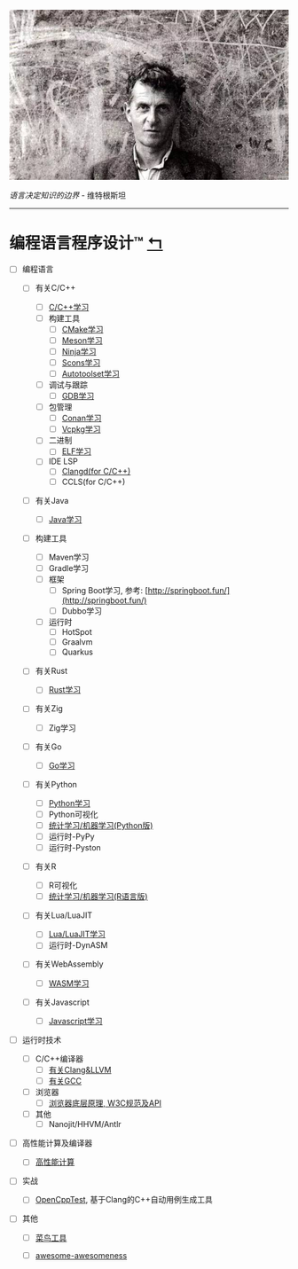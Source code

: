 ![](Wittgenstein.jpeg)

*语言决定知识的边界* - 维特根斯坦

---

# 编程语言程序设计™      [↰](https://gitee.com/yejinlei/about-cs)

- [ ] 编程语言
  - [ ] 有关C/C++
    - [ ] [C/C++学习](CC++/README.md)
    - [ ] 构建工具
      - [ ] [CMake学习](CC++/Build/Cmake.md)
      - [ ] [Meson学习]()
      - [ ] [Ninja学习](CC++/Build/Ninja.md)
      - [ ] [Scons学习](CC++/Build/Scons.md)
      - [ ] [Autotoolset学习](CC++/Build/Autotoolset.md)
    - [ ] 调试与跟踪
      - [ ] [GDB学习](CC++/Debug/GDB.md)
    - [ ] 包管理
      - [ ] [Conan学习](CC++/Package/Conan.md)
      - [ ] [Vcpkg学习](CC++/Package/Vcpkg.md)
    - [ ] 二进制
      - [ ] [ELF学习](CC++/Bin/Elf.md)
    - [ ] IDE LSP
      - [ ] [Clangd(for C/C++)](CC++/LSP/Clangd.md)
      - [ ] CCLS(for C/C++)
  - [ ] 有关Java
    - [ ] [Java学习](Java/README.md)
  - [ ] 构建工具
      - [ ] Maven学习
      - [ ] Gradle学习
    - [ ] 框架
      - [ ] Spring Boot学习,  参考: [http://springboot.fun/](http://springboot.fun/)
      - [ ] Dubbo学习
    - [ ] 运行时
      - [ ] HotSpot
      - [ ] Graalvm
      - [ ] Quarkus
  - [ ] 有关Rust
    
    - [ ] [Rust学习](Rust/README.md)
  - [ ] 有关Zig
    
    - [ ] Zig学习
  - [ ] 有关Go
    
    - [ ] [Go学习](Go/README.md)
  - [ ] 有关Python
    - [ ] [Python学习](http://nbviewer.jupyter.org/github/yejinlei/about-python/tree/master/)
    - [ ] Python可视化
    - [ ] [统计学习/机器学习(Python版)](https://gitee.com/yejinlei/about-ml/tree/master/Python)
    - [ ] 运行时-PyPy
    - [ ] 运行时-Pyston
  - [ ] 有关R
    
    - [ ] R可视化
    - [ ] [统计学习/机器学习(R语言版)](https://gitee.com/yejinlei/about-ml/blob/master/R)
  - [ ] 有关Lua/LuaJIT
    - [ ] [Lua/LuaJIT学习](Lua/README.md)
    - [ ] 运行时-DynASM
  - [ ] 有关WebAssembly
    
    - [ ] [WASM学习](Wasm/README.md)
  - [ ] 有关Javascript
  	
  	- [ ] [Javascript学习](Javascript/README.md)
- [ ] 运行时技术
  - [ ] C/C++编译器
    - [ ] [有关Clang&LLVM](Clang/README.md)
    - [ ] [有关GCC](GCC/README.md)
  - [ ] 浏览器
    - [ ] [浏览器底层原理, W3C规范及API](Browser/README.md)
  - [ ] 其他
    - [ ] Nanojit/HHVM/Antlr
- [ ] 高性能计算及编译器
  - [ ] [高性能计算](HPC/README.md)
- [ ] 实战
  
  - [ ] [OpenCppTest](https://gitee.com/yejinlei/OpenCppTest), 基于Clang的C++自动用例生成工具
- [ ] 其他
  
  - [ ] [菜鸟工具](https://c.runoob.com/)
  - [ ] [awesome-awesomeness](https://gitee.com/aimo-awesome/awesome-awesomeness)

